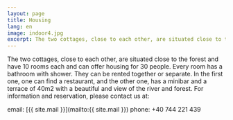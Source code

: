 ```yaml
---
layout: page
title: Housing
lang: en
image: indoor4.jpg
excerpt: The two cottages, close to each other, are situated close to the forest and have 10 rooms each and can offer housing for 30 people. Every room has a bathroom with shower. They can be rented together or separate. In the first one, one can find a restaurant, and the other one...
---
```


The two cottages, close to each other, are situated close to the forest and have 10 rooms each and can offer housing for 30 people. Every room has a bathroom with shower. They can be rented together or separate. In the first one, one can find a restaurant, and the other one, has a minibar and a terrace of 40m2 with a beautiful and view of the river and forest.
For information and reservation, please contact us at:

 email: [{{ site.mail }}](mailto:{{ site.mail }})
 phone: +40 744 221 439

